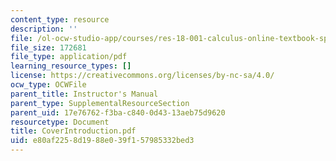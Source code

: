 ```yaml
---
content_type: resource
description: ''
file: /ol-ocw-studio-app/courses/res-18-001-calculus-online-textbook-spring-2005/e80af2258d1988e039f157985332bed3_CoverIntroduction.pdf
file_size: 172681
file_type: application/pdf
learning_resource_types: []
license: https://creativecommons.org/licenses/by-nc-sa/4.0/
ocw_type: OCWFile
parent_title: Instructor's Manual
parent_type: SupplementalResourceSection
parent_uid: 17e76762-f3ba-c840-0d43-13aeb75d9620
resourcetype: Document
title: CoverIntroduction.pdf
uid: e80af225-8d19-88e0-39f1-57985332bed3
---
```


